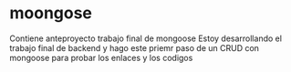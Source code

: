 # moongose
Contiene anteproyecto trabajo final de mongoose
Estoy desarrollando el trabajo final de backend y hago este priemr paso de un CRUD con mongoose para probar los enlaces y los codigos
